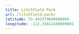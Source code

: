 ```yaml
---
title: Litchfield Park
url: /litchfield-park/
latitude: 33.493379600000004
longitude: -112.35812440000001
---
```

